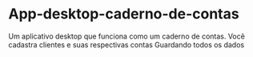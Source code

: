 # App-desktop-caderno-de-contas
Um aplicativo desktop que funciona como um caderno de contas. Você cadastra clientes e suas respectivas contas Guardando todos os dados 
